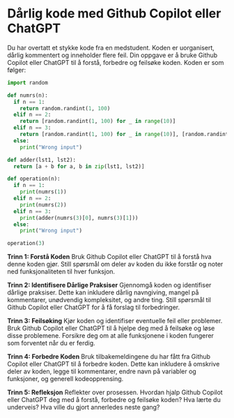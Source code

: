 # Dårlig kode med Github Copilot eller ChatGPT

Du har overtatt et stykke kode fra en medstudent. Koden er uorganisert, dårlig kommentert og inneholder flere feil. Din oppgave er å bruke Github Copilot eller ChatGPT til å forstå, forbedre og feilsøke koden. Koden er som følger:

```python
import random

def numrs(n):
  if n == 1:
    return random.randint(1, 100)
  elif n == 2:
    return [random.randint(1, 100) for _ in range(10)]
  elif n == 3:
    return [random.randint(1, 100) for _ in range(10)], [random.randint(1, 100) for _ in range(10)]
  else:
    print("Wrong input")

def adder(lst1, lst2):
  return [a + b for a, b in zip(lst1, lst2)]

def operation(n):
  if n == 1:
    print(numrs(1))
  elif n == 2:
    print(numrs(2))
  elif n == 3:
    print(adder(numrs(3)[0], numrs(3)[1]))
  else:
    print("Wrong input")

operation(3)
```

**Trinn 1: Forstå Koden**
Bruk Github Copilot eller ChatGPT til å forstå hva denne koden gjør. Still spørsmål om deler av koden du ikke forstår og noter ned funksjonaliteten til hver funksjon.

**Trinn 2: Identifisere Dårlige Praksiser**
Gjennomgå koden og identifiser dårlige praksiser. Dette kan inkludere dårlig navngiving, mangel på kommentarer, unødvendig kompleksitet, og andre ting. Still spørsmål til Github Copilot eller ChatGPT for å få forslag til forbedringer.

**Trinn 3: Feilsøking**
Kjør koden og identifiser eventuelle feil eller problemer. Bruk Github Copilot eller ChatGPT til å hjelpe deg med å feilsøke og løse disse problemene. Forsikre deg om at alle funksjonene i koden fungerer som forventet når du er ferdig.

**Trinn 4: Forbedre Koden**
Bruk tilbakemeldingene du har fått fra Github Copilot eller ChatGPT til å forbedre koden. Dette kan inkludere å omskrive deler av koden, legge til kommentarer, endre navn på variabler og funksjoner, og generell kodeopprensing.

**Trinn 5: Refleksjon**
Reflekter over prosessen. Hvordan hjalp Github Copilot eller ChatGPT deg med å forstå, forbedre og feilsøke koden? Hva lærte du underveis? Hva ville du gjort annerledes neste gang?
